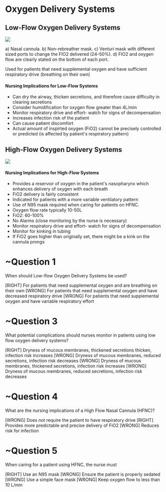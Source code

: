 # Oxygen Delivery Systems
## Low-Flow Oxygen Delivery Systems

![](assets/F4.large.jpg) 

a) Nasal cannula. b) Non-rebreather mask. c) Venturi mask with different sized ports to change the FIO2 delivered (24–50%). d) FIO2 and oxygen flow are clearly stated on the bottom of each port.

Used for patients that need supplemental oxygen and have sufficient respiratory drive (breathing on their own)

#### Nursing Implications for Low-Flow Systems

* Can dry the airway, thicken secretions, and therefore cause difficulty in clearing secretions
* Consider humidification for oxygen flow greater than 4L/min
* Monitor respiratory drive and effort- watch for signs of decompensation
* Increases infection risk of the patient
* Can cause patient discomfort
* Actual amount of inspirted oxygen (FiO2) cannot be precisely controlled or predicted (is affected by patient's respiratory pattern)


## High-Flow Oxygen Delivery Systems

![](assets/aerosol.png)

#### Nursing Implications for High-Flow Systems
* Provides a reservoir of oxygen in the patient's nasopharynx which enhances delivery of oxygen with each breath
* FiO2 delivery is fairly consistent
* Indicated for patients with a more variable ventilatory pattern
* Use of N95 mask required when caring for patients on HFNC.
* Oxygen flow rate typically 10-50L
* FiO2: 60-100%
* No Alarms (close monitoring by the nurse is necessary)
* Monitor respiratory drive and effort- watch for signs of decompensation
* Monitor for kinking in tubing
* If FiO2 goes higher than originally set, there might be a kink on the cannula prongs

# ~Question 1
When should Low-flow Oxygen Delivery Systems be used?

[RIGHT] For patients that need supplemental oxygen and are breathing on their own
[WRONG] For patients that need supplemental oxygen and have decreased respiratory drive
[WRONG] For patients that need supplemental oxygen and have variable respiratory effort

# ~Question 3
What potential complications should nurses monitor in patients using low flow oxygen delivery systems? 

[RIGHT] Dryness of mucous membranes, thickened secretions thicken, infection risk increases
[WRONG] Dryness of mucous membranes, reduced secretions, infection risk decreases
[WRONG] Dryness of mucous membranes, thickened secretions, infection risk increases
[WRONG] Dryness of mucous membranes, reduced secretions, infection risk decreases

# ~Question 4
What are the nursing implications of a High Flow Nasal Cannula (HFNC)?

[WRONG] Does not require the patient to have respiratory drive
[RIGHT] Provides more predictable and precise delivery of FiO2
[WRONG] Reduces risk for infection

# ~Question 5
When caring for a patient using HFNC, the nurse must

[RIGHT] Use an N95 mask
[WRONG] Ensure the patient is properly sedated
[WRONG] Use a simple face mask
[WRONG] Keep oxygen flow to less than 10 L/min
